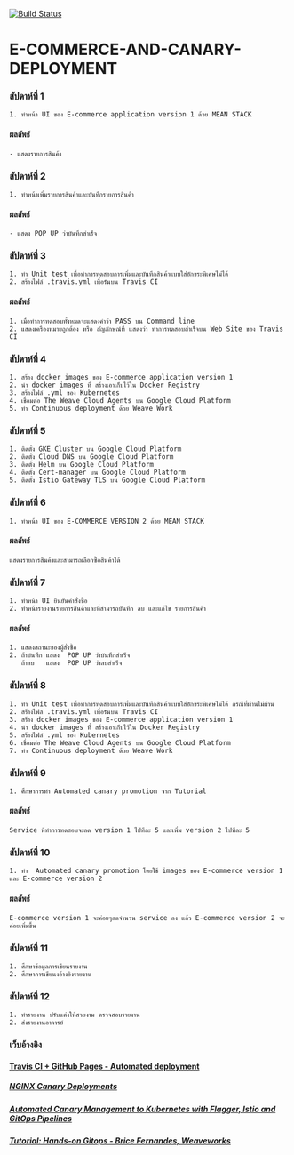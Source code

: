 [![Build Status](https://travis-ci.org/nitikornchumnankul/E-COMMERCE-AND-CANARY-DEPLOYMENT.svg?branch=master)](https://travis-ci.org/nitikornchumnankul/E-COMMERCE-AND-CANARY-DEPLOYMENT)
# E-COMMERCE-AND-CANARY-DEPLOYMENT

### สัปดาห์ที่ 1 
    1. ทำหน้า UI ของ E-commerce application version 1 ด้วย MEAN STACK
#### ผลลัพธ์ 
    - แสดงรายการสินค้า
### สัปดาห์ที่ 2 
    1. ทำหน้าเพิ่มรายการสินค้าและบันทึกรายการสินค้า
#### ผลลัพธ์
    - แสดง POP UP ว่าบันทึกสำเร็จ
### สัปดาห์ที่ 3 
    1. ทำ Unit test เพื่อทำการทดสอบการเพิ่มและบันทึกสินค้าแบบใส่อักขระพิเศษไม่ได้
    2. สร้างไฟล์ .travis.yml เพื่อรันบน Travis CI
#### ผลลัพธ์
    1. เมื่อทำการทดสอบทั้งหมดจะแสดงคำว่า PASS บน Command line 
    2. แสดงเครื่องหมายถูกต้อง หรือ สัญลักษณ์ที่ แสดงว่า ทำการทดสอบสำเร็จบน Web Site ของ Travis CI
### สัปดาห์ที่ 4 
    1. สร้าง docker images ของ E-commerce application version 1
    2. นำ docker images ที่ สร้างเอาเก็บไว้ใน Docker Registry
    3. สร้างไฟล์ .yml ของ Kubernetes
    4. เชื่อมต่อ The Weave Cloud Agents บน Google Cloud Platform
    5. ทำ Continuous deployment ด้วย Weave Work

### สัปดาห์ที่ 5 
    1. ติดตั้ง GKE Cluster บน Google Cloud Platform
    2. ติดตั้ง Cloud DNS บน Google Cloud Platform
    3. ติดตั้ง Helm บน Google Cloud Platform
    4. ติดตั้ง Cert-manager บน Google Cloud Platform
    5. ติดตั้ง Istio Gateway TLS บน Google Cloud Platform
### สัปดาห์ที่ 6 
    1. ทำหน้า UI ของ E-COMMERCE VERSION 2 ด้วย MEAN STACK
#### ผลลัพธ์
    แสดงรายการสินค้าและสามารถเลือกซื้อสินค้าได้
### สัปดาห์ที่ 7 
    1. ทำหน้า UI ยืนยันคำสั่งซื้อ
    2. ทำหน้ารายงานรายการสินค้าและที่สามารถบันทึก ลบ และแก้ไข รายการสินค้า
#### ผลลัพธ์
    1. แสดงสถานะของผู้สั่งซื้อ
    2. ถ้าบันทึก แสดง  POP UP ว่าบันทึกสำเร็จ
       ถ้าลบ   แสดง  POP UP ว่าลบสำเร็จ 
### สัปดาห์ที่ 8  
    1. ทำ Unit test เพื่อทำการทดสอบการเพิ่มและบันทึกสินค้าแบบใส่อักขระพิเศษไม่ได้ กรณีที่ผ่านไม่ผ่าน
    2. สร้างไฟล์ .travis.yml เพื่อรันบน Travis CI
    3. สร้าง docker images ของ E-commerce application version 1
    4. นำ docker images ที่ สร้างเอาเก็บไว้ใน Docker Registry
    5. สร้างไฟล์ .yml ของ Kubernetes
    6. เชื่อมต่อ The Weave Cloud Agents บน Google Cloud Platform
    7. ทำ Continuous deployment ด้วย Weave Work
  
### สัปดาห์ที่ 9 
    1. ศึกษาการทำ Automated canary promotion จาก Tutorial
#### ผลลัพธ์
    Service ที่ทำการทดสอบจะลด version 1 ไปทีละ 5 และเพิ่ม version 2 ไปทีละ 5
### สัปดาห์ที่ 10
    1. ทำ  Automated canary promotion โดยใช้ images ของ E-commerce version 1 และ E-commerce version 2
#### ผลลัพธ์
    E-commerce version 1 จะค่อยๆลดจำนวน service ลง แล้ว E-commerce version 2 จะค่อยเพิ่มขึ้น
### สัปดาห์ที่ 11
    1. ศึกษาข้อมูลการเขียนรายงาน
    2. ศึกษาการเขียนงอ้างอิงรายงาน
### สัปดาห์ที่ 12
    1. ทำรายงาน ปรับแต่งให้สวยงาม ตรวจสอบรายงาน
    2. ส่งรายงานอาจารย์
### เว็บอ้างอิง
####     [Travis CI + GitHub Pages - Automated deployment](https://www.youtube.com/watch?v=BFpSD2eoXUk)
#####    [NGINX Canary Deployments](https://docs.flagger.app/usage/nginx-progressive-delivery)
#####    [Automated Canary Management to Kubernetes with Flagger, Istio and GitOps Pipelines](https://www.weave.works/blog/automated-canary-management-to-kubernetes-with-flagger-istio-and-gitops-pipelines)
#####    [Tutorial: Hands-on Gitops - Brice Fernandes, Weaveworks](https://www.youtube.com/watch?v=0SFTaAuOzsI)

 
